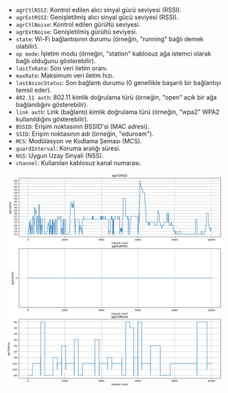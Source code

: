 - `agrCtlRSSI`: Kontrol edilen alıcı sinyal gücü seviyesi (RSSI).
- `agrExtRSSI`: Genişletilmiş alıcı sinyal gücü seviyesi (RSSI).
- `agrCtlNoise`: Kontrol edilen gürültü seviyesi.
- `agrExtNoise`: Genişletilmiş gürültü seviyesi.
- `state`: Wi-Fi bağlantısının durumu (örneğin, "running" bağlı demek olabilir).
- `op mode`: İşletim modu (örneğin, "station" kablosuz ağa istemci olarak bağlı olduğunu gösterebilir).
- `lastTxRate`: Son veri iletim oranı.
- `maxRate`: Maksimum veri iletim hızı.
- `lastAssocStatus`: Son bağlantı durumu (0 genellikle başarılı bir bağlantıyı temsil eder).
- `802.11 auth`: 802.11 kimlik doğrulama türü (örneğin, "open" açık bir ağa bağlandığını gösterebilir).
- `link auth`: Link (bağlantı) kimlik doğrulama türü (örneğin, "wpa2" WPA2 kullanıldığını gösterebilir).
- `BSSID`: Erişim noktasının BSSID'si (MAC adresi).
- `SSID`: Erişim noktasının adı (örneğin, "eduroam").
- `MCS`: Modülasyon ve Kodlama Şeması (MCS).
- `guardInterval`: Koruma aralığı süresi.
- `NSS`: Uygun Uzay Sinyali (NSS).
- `channel`: Kullanılan kablosuz kanal numarası.

![](Test_results/second_with_10k_val.png)